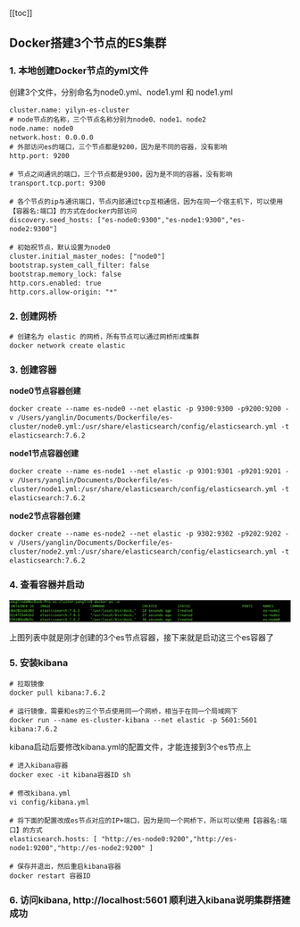 [[toc]]

## Docker搭建3个节点的ES集群

### 1. 本地创建Docker节点的yml文件

创建3个文件，分别命名为node0.yml、node1.yml 和 node1.yml

```ymal
cluster.name: yilyn-es-cluster
# node节点的名称，三个节点名称分别为node0、node1、node2
node.name: node0
network.host: 0.0.0.0
# 外部访问es的端口，三个节点都是9200，因为是不同的容器，没有影响
http.port: 9200

# 节点之间通讯的端口，三个节点都是9300，因为是不同的容器，没有影响
transport.tcp.port: 9300

# 各个节点的ip与通讯端口，节点内部通过tcp互相通信，因为在同一个宿主机下，可以使用【容器名:端口】的方式在docker内部访问
discovery.seed_hosts: ["es-node0:9300","es-node1:9300","es-node2:9300"]
 
# 初始祝节点，默认设置为node0
cluster.initial_master_nodes: ["node0"]
bootstrap.system_call_filter: false
bootstrap.memory_lock: false
http.cors.enabled: true
http.cors.allow-origin: "*"
```

### 2. 创建网桥

```shell
# 创建名为 elastic 的网桥，所有节点可以通过网桥形成集群
docker network create elastic
```

### 3. 创建容器

**node0节点容器创建**

```shell
docker create --name es-node0 --net elastic -p 9300:9300 -p9200:9200 -v /Users/yanglin/Documents/Dockerfile/es-cluster/node0.yml:/usr/share/elasticsearch/config/elasticsearch.yml -t elasticsearch:7.6.2
```

**node1节点容器创建**

```shell
docker create --name es-node1 --net elastic -p 9301:9301 -p9201:9201 -v /Users/yanglin/Documents/Dockerfile/es-cluster/node1.yml:/usr/share/elasticsearch/config/elasticsearch.yml -t elasticsearch:7.6.2
```

**node2节点容器创建**

```shell
docker create --name es-node2 --net elastic -p 9302:9302 -p9202:9202 -v /Users/yanglin/Documents/Dockerfile/es-cluster/node2.yml:/usr/share/elasticsearch/config/elasticsearch.yml -t elasticsearch:7.6.2
```

### 4. 查看容器并启动

![es-cluster-container.png](/images/docker/es-cluster-container.png)

上图列表中就是刚才创建的3个es节点容器，接下来就是启动这三个es容器了

### 5. 安装kibana

```shell
# 拉取镜像
docker pull kibana:7.6.2

# 运行镜像，需要和es的三个节点使用同一个网桥，相当于在同一个局域网下
docker run --name es-cluster-kibana --net elastic -p 5601:5601 kibana:7.6.2
```

kibana启动后要修改kibana.yml的配置文件，才能连接到3个es节点上

```shell
# 进入kibana容器
docker exec -it kibana容器ID sh

# 修改kibana.yml
vi config/kibana.yml

# 将下面的配置改成es节点对应的IP+端口，因为是同一个网桥下，所以可以使用【容器名:端口】的方式
elasticsearch.hosts: [ "http://es-node0:9200","http://es-node1:9200","http://es-node2:9200" ]

# 保存并退出，然后重启kibana容器
docker restart 容器ID
```

### 6. 访问kibana, http://localhost:5601 顺利进入kibana说明集群搭建成功